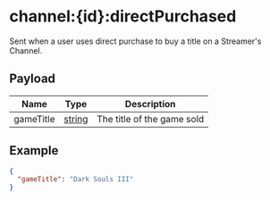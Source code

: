 # channel:{id}:directPurchased

Sent when a user uses direct purchase to buy a title on a Streamer&#x27;s Channel.

## Payload
|Name|Type|Description|
|----|----|-----------|
|gameTitle|[string](/rest/index.html#/string)|The title of the game sold|

## Example
```json
{
  "gameTitle": "Dark Souls III"
}
```
